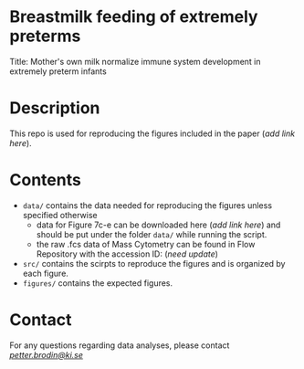 # Breastmilk feeding of extremely preterms
Title: Mother's own milk normalize immune system development in extremely preterm infants

# Description
This repo is used for reproducing the figures included in the paper (*add link here*). 

# Contents

- ```data/``` contains the data needed for reproducing the figures unless specified otherwise
  - data for Figure 7c-e can be downloaded here (*add link here*) and should be put under the folder ```data/``` while running the script.
  - the raw .fcs data of Mass Cytometry can be found in Flow Repository with the accession ID: (*need update*)
- ```src/``` contains the scirpts to reproduce the figures and is organized by each figure.
- ```figures/``` contains the expected figures.

# Contact
For any questions regarding data analyses, please contact *petter.brodin@ki.se*
